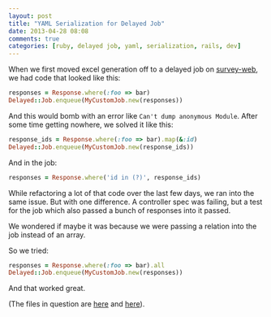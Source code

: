 ```yaml
---
layout: post
title: "YAML Serialization for Delayed Job"
date: 2013-04-28 08:08
comments: true
categories: [ruby, delayed job, yaml, serialization, rails, dev]
---
```


When we first moved excel generation off to a delayed job on [survey-web](http://github.com/c42/survey-web), we had code that looked like this:

```ruby
responses = Response.where(:foo => bar)
Delayed::Job.enqueue(MyCustomJob.new(responses))
```

And this would bomb with an error like `Can't dump anonymous Module`.
After some time getting nowhere, we solved it like this:

```ruby
response_ids = Response.where(:foo => bar).map(&:id)
Delayed::Job.enqueue(MyCustomJob.new(response_ids))
```

And in the job:

```ruby
responses = Response.where('id in (?)', response_ids)
```

While refactoring a lot of that code over the last few days, we ran into the same issue. But with one difference. A controller spec was failing, but a test for the job which also passed a bunch of responses into it passed.

We wondered if maybe it was because we were passing a relation into the job instead of an array.

So we tried:

```ruby
responses = Response.where(:foo => bar).all
Delayed::Job.enqueue(MyCustomJob.new(responses))
```

And that worked great.

(The files in question are [here][1] and [here][2]).

[1]: https://github.com/c42/survey-web/blob/master/app/controllers/responses_controller.rb#L16
[2]: https://github.com/c42/survey-web/blob/master/app/models/reports/excel/job.rb"
